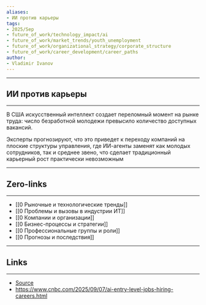 ```yaml
---
aliases: 
- ИИ против карьеры 
tags:
- 2025/Sep
- future_of_work/technology_impact/ai
- future_of_work/market_trends/youth_unemployment
- future_of_work/organizational_strategy/corporate_structure
- future_of_work/career_development/career_paths
author:
- Vladimir Ivanov
---
```

-----
##  ИИ против карьеры
-----
В США искусственный интеллект создает переломный момент на рынке труда: число безработной молодежи превысило количество доступных вакансий. 

Эксперты прогнозируют, что это приведет к переходу компаний на плоские структуры управления, где ИИ-агенты заменят как молодых сотрудников, так и среднее звено, что сделает традиционный карьерный рост практически невозможным

---
## Zero-links
---
- [[0 Рыночные и технологические тренды]]
- [[0 Проблемы и вызовы в индустрии ИТ]]
- [[0 Компании и организации]]
- [[0 Бизнес-процессы и стратегии]]
- [[0 Профессиональные группы и роли]]
- [[0 Прогнозы и последствия]]

---
## Links
---
- [Source](https://t.me/turboproject/2071)
- https://www.cnbc.com/2025/09/07/ai-entry-level-jobs-hiring-careers.html